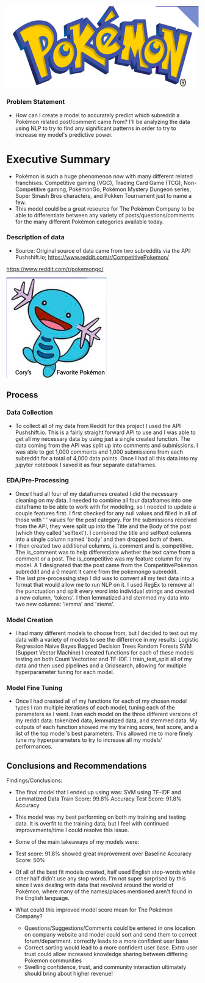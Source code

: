<img src="images/pokemon_logo.png?raw=true"/>

### Problem Statement

- How can I create a model to accurately predict which subreddit a Pokémon related post/comment came from? I'll be analyzing the data using NLP to try to find any significant patterns in order to try to increase my model's predictive power. 

# Executive Summary
- Pokémon is such a huge phenomenon now with many different related franchises. Competitive gaming (VGC), Trading Card Game (TCG), Non-Competitive gaming, PokémonGo, Pokémon Mystery Dungeon series, Super Smash Bros characters, and Pokken Tournament just to name a few.
- This model could be a great resource for The Pokémon Company to be able to differentiate between any variety of posts/questions/comments for the many different Pokémon categories available today.


### Description of data
- Source: Original source of data came from two subreddits via the API: Pushshift.io;
https://www.reddit.com/r/CompetitivePokemon/

https://www.reddit.com/r/pokemongo/

<img src="images/wooper.png?raw=true"/>

## Process

### Data Collection
- To collect all of my data from Reddit for this project I used the API Pushshift.io. This is a fairly straight forward API to use and I was able to get all my necessary data by using just a single created function.
The data coming from the API was split up into comments and submissions. I was able to get 1,000 comments and 1,000 submissions from each subreddit for a total of 4,000 data points. Once I had all this data into my jupyter notebook I saved it as four separate dataframes.

### EDA/Pre-Processing
- Once I had all four of my dataframes created I did the necessary cleaning on my data. I needed to combine all four dataframes into one dataframe to be able to work with for modeling, so I needed to update a couple features first. I first checked for any null values and filled in all of those with ' ' values for the post category. For the submissions received from the API, they were split up into the Title and the Body of the post (which they called 'selftext'). I combined the title and selftext columns into a single column named 'body' and then dropped both of them. 
- I then created two additional columns, is_comment and is_competitive. The is_comment was to help differentiate whether the text came from a comment or a post. The is_competitive was my feature column for my model. A 1 designated that the post came from the CompetitivePokemon subreddit and a 0 meant it came from the pokemongo subreddit. 
- The last pre-processing step I did was to convert all my text data into a format that would allow me to run NLP on it. I used RegEx to remove all the punctuation and split every word into individual strings and created a new column, 'tokens'. I then lemmatized and stemmed my data into two new columns: 'lemma' and 'stems'.

### Model Creation
- I had many different models to choose from, but I decided to test out my data with a variety of models to see the difference in my results:
Logistic Regression
Naive Bayes 
Bagged Decision Trees
Random Forests
SVM (Support Vector Machine)
I created functions for each of these models testing on both Count Vectorizer and TF-IDF. I train_test_split all of my data and then used pipelines and a Gridsearch, allowing for multiple hyperparameter tuning for each model.


### Model Fine Tuning
- Once I had created all of my functions for each of my chosen model types I ran multiple iterations of each model, tuning each of the parameters as I went. I ran each model on the three different versions of my reddit data: tokenized data, lemmatized data, and stemmed data. My outputs of each function showed me my training score, test score, and a list of the top model's best parameters. This allowed me to more finely tune my hyperparameters to try to increase all my models' performances.



## Conclusions and Recommendations

Findings/Conclusions:
- The final model that I ended up using was: 
SVM using TF-IDF and Lemmatized Data
Train Score: 99.8% Accuracy
Test Score: 91.8% Accuracy
- This model was my best performing on both my training and testing data. It is overfit to the training data, but I feel with continued improvements/time I could resolve this issue.
- Some of the main takeaways of my models were:
- Test score: 91.8% showed great improvement over Baseline Accuracy Score: 50%
- Of all of the best fit models created, half used English stop-words while other half didn’t use any stop words. I'm not super surprised by this since I was dealing with data that revolved around the world of Pokémon, where many of the names/places mentioned aren't found in the English language.

- What could this improved model score mean for The Pokémon Company?
    - Questions/Suggestions/Comments could be entered in one location on company website and model could sort and send them to correct forum/department. correctly leads to a more confident user base
    - Correct sorting would lead to a more confident user base. Extra user trust could allow increased knowledge sharing between differing Pokemon communities
    - Swelling confidence, trust, and community interaction ultimately should bring about higher revenue! 
